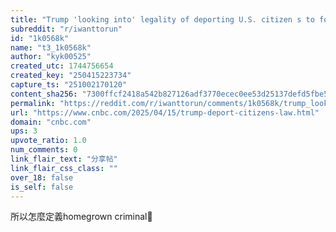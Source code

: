 ```yaml
---
title: "Trump 'looking into' legality of deporting U.S. citizen s to foreign prisons, White House says"
subreddit: "r/iwanttorun"
id: "1k0568k"
name: "t3_1k0568k"
author: "kyk00525"
created_utc: 1744756654
created_key: "250415223734"
capture_ts: "251002170120"
content_sha256: "7300ffcf2418a542b827126adf3770ecec0ee53d25137defd5fbe52b601661b9"
permalink: "https://reddit.com/r/iwanttorun/comments/1k0568k/trump_looking_into_legality_of_deporting_us/"
url: "https://www.cnbc.com/2025/04/15/trump-deport-citizens-law.html"
domain: "cnbc.com"
ups: 3
upvote_ratio: 1.0
num_comments: 0
link_flair_text: "分享帖"
link_flair_css_class: ""
over_18: false
is_self: false
---
```


所以怎麼定義homegrown criminal🤔
